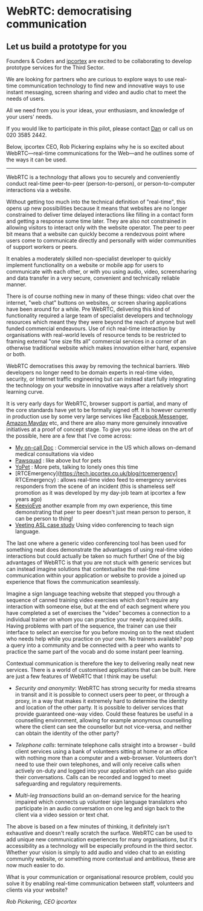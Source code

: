 # WebRTC: democratising communication

## Let us build a prototype for you

Founders & Coders and [ipcortex](https://www.ipcortex.co.uk/) are excited to be collaborating to develop prototype services for the Third Sector. 

We are looking for partners who are curious to explore ways to use real-time communication technology to find new and innovative ways to use instant messaging, screen sharing and video and audio chat to meet the needs of users. 

All we need from you is your ideas, your enthusiasm, and knowledge of your users' needs.

If you would like to participate in this pilot, please contact <a href="mailto:dan@foundersandcoders.com">Dan</a> or call us on 020 3585 2442.

Below, ipcortex CEO, Rob Pickering explains why he is so excited about WebRTC&mdash;real-time communications for the Web&mdash;and he outlines some of the ways it can be used.

<hr>

WebRTC is a technology that allows you to securely and conveniently conduct real-time peer-to-peer (person-to-person), or person-to-computer interactions via a website.

Without getting too much into the technical definition of "real-time", this opens up new possibilities because it means that websites are no longer constrained to deliver time delayed interactions like filling in a contact form and getting a response some time later. They are also not constrained in allowing visitors to interact only with the website operator. The peer to peer bit means that a website can quickly become a rendezvous point where users come to communicate directly and personally with wider communities of support workers or peers.

It enables a moderately skilled non-specialist developer to quickly implement functionality on a website or mobile app for users to communicate with each other, or with you using audio, video, screensharing and data transfer in a very secure, convenient and technically reliable manner.

There is of course nothing new in many of these things: video chat over the internet, "web chat" buttons on websites, or screen sharing applications have been around for a while. Pre WebRTC, delivering this kind of functionality required a large team of specialist developers and technology resources which meant they they were beyond the reach of anyone but well funded commercial endeavours. Use of rich real-time interaction by organisations with real-world levels of resource tends to be restricted to framing external "one size fits all" commercial services in a corner of an otherwise traditional website which makes innovation either hard, expensive or both.

WebRTC democratises this away by removing the technical barriers. Web developers no longer need to be domain experts in real-time video, security, or Internet traffic engineering but can instead start fully integrating the technology on your website in innovative ways after a relatively short learning curve.

It is very early days for WebRTC, browser support is partial, and many of the core standards have yet to be formally signed off. It is however currently in production use by some very large services like [Facebook Messenger](https://bloggeek.me/facebook-messages-webrtc/), [Amazon Mayday](http://www.amazon.co.uk/gp/help/customer/display.html?nodeId=201540070) etc, and there are also many more genuinely innovative initiatives at a proof of concept stage. To give you some ideas on the art of the possible, here are a few that I've come across:

- [My on-call Doc](https://myoncalldoc.com/home) : Commercial service in the US which allows on-demand medical consultations via video
- [Pawsquad](https://www.pawsquad.com/) : like above but for pets
- [YoPet](https://yopet.us/) : More pets, talking to lonely ones this time
- [RTCEmergency](https://tech.ipcortex.co.uk/blog/rtcemergency1 RTCEmergency) : allows real-time video feed to emergency services responders from the scene of an incident (this is shameless self promotion as it was developed by my day-job team at ipcortex a few years ago)
- [KeevioEye](https://tech.ipcortex.co.uk/blog/keevioeye) another example from my own experience, this time demonstrating that peer to peer doesn't just mean person to person, it can be person to thing!
- [Veeting ASL case study](https://www.veeting.com/en/blog/post/case-study-video-conferencing-enables-sign-language-lessons) Using video conferencing to teach sign language.

The last one where a generic video conferencing tool has been used for something neat does demonstrate the advantages of using real-time video interactions but could actually be taken so much further! One of the big advantages of WebRTC is that you are not stuck with generic services but can instead imagine solutions that contextualise the real-time communication within your application or website to provide a joined up experience that flows the communication seamlessly.

Imagine a sign language teaching website that stepped you through a sequence of canned training video exercises which don't require any interaction with someone else, but at the end of each segment where you have completed a set of exercises the "video" becomes a connection to a individual trainer on whom you can practice your newly acquired skills. Having problems with part of the sequence, the trainer can use their interface to select an exercise for you before moving on to the next student who needs help while you practice on your own. No trainers available? pop a query into a community and be connected with a peer who wants to practice the same part of the vocab and do some instant peer learning.

Contextual communication is therefore the key to delivering really neat new services. There is a world of customised applications that can be built. Here are just a few features of WebRTC that I think may be useful:

- _Security and anonymity_: WebRTC has strong security for media streams in transit and it is possible to connect users peer to peer, or through a proxy, in a way that makes it extremely hard to determine the identity and location of the other party. It is possible to deliver services that provide guaranteed one-way video. Could these features be useful in a counselling environment, allowing for example anonymous counselling where the client can see the counsellor but not vice-versa, and neither can obtain the identity of the other party?

- _Telephone calls_: terminate telephone calls straight into a browser - build client services using a bank of volunteers sitting at home or an office with nothing more than a computer and a web-browser. Volunteers don't need to use their own telephones, and will only receive calls when actively on-duty and logged into your application which can also guide their conversations. Calls can be recorded and logged to meet safeguarding and regulatory requirements.

- _Multi-leg transactions_ build an on-demand service for the hearing impaired which connects up volunteer sign language translators who participate in an audio conversation on one leg and sign back to the client via a video session or text chat.

The above is based on a few minutes of thinking, it definitely isn't exhaustive and doesn't really scratch the surface. WebRTC can be used to add unique new communication experiences for many organisations, but it's accessibility as a technology will be especially profound in the third sector. Whether your vision is simply to add audio and video chat to an existing community website, or something more contextual and ambitious, these are now much easier to do.

What is your communication or organisational resource problem, could you solve it by enabling real-time communication between staff, volunteers and clients via your website?


*Rob Pickering, CEO ipcortex*